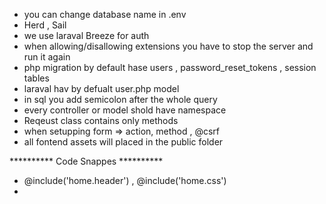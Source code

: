 - you can change database name in .env
- Herd , Sail 
- we use laraval Breeze for auth
- when allowing/disallowing extensions you have to stop the server and run it again
- php migration by default hase users , password_reset_tokens , session tables
- laraval hav by defualt user.php model
- in sql you add semicolon after the whole query
- every controller or model shold have namespace
- Reqeust class contains only methods
- when setupping form => action, method , @csrf
- all fontend assets will placed in the public folder




********** Code Snappes **********
-  @include('home.header') ,  @include('home.css')
- 
